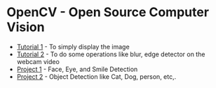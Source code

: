 # OpenCV - Open Source Computer Vision
+ [Tutorial 1](./Tutorial1) - To simply display the image
+ [Tutorial 2](./Tutorial%202) - To do some operations like blur, edge detector on the webcam video
+ [Project 1](./Face_Eye_Smile%20Detection) - Face, Eye, and Smile Detection
+ [Project 2](.//Object_Detection) - Object Detection like Cat, Dog, person, etc,.
